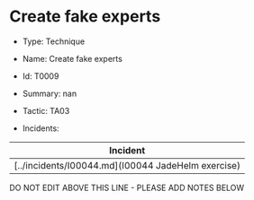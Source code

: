 # Create fake experts

* Type: Technique

* Name: Create fake experts

* Id: T0009

* Summary: nan

* Tactic: TA03

* Incidents:

| Incident |
| --------- |
| [../incidents/I00044.md](I00044 JadeHelm exercise) |

DO NOT EDIT ABOVE THIS LINE - PLEASE ADD NOTES BELOW